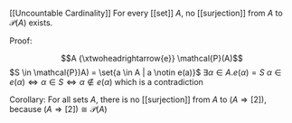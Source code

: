 [[Uncountable Cardinality]]
For every [[set]] $A$, no [[surjection]] from $A$ to $\mathcal{P}(A)$ exists.

Proof:

$$A {\xtwoheadrightarrow{e}} \mathcal{P}(A)$$
$S \in \mathcal{P})A) = \set{a \in A | a \notin e(a)}$
$\exists \alpha \in A. e(\alpha) = S$
$\alpha \in e(\alpha) \iff \alpha \in S \iff \alpha \notin e(\alpha) \text{ which is a contradiction}$

Corollary: For all sets $A$, there is no [[surjection]] from $A$ to $(A \Rightarrow [2])$, because $(A \Rightarrow [2]) \cong \mathcal{P}(A)$
